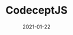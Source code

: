 ---
title: CodeceptJS
description: Supercharged End 2 End testing. Contributor/open source development team member. Implementing feature, issues triage, pull request reviews and preparing releases.
type: project
github:
  user: codeceptjs
  repository: CodeceptJS
  stars: true
npm: codeceptjs
url: https://codecept.io/
date: '2021-01-22'
technology:
  - JavaScript
  - Web Components
  - Open Source
hero:
  image: /images/projects/codecept.png
  alt: "Screenshots of a CodeceptJS test case"
---